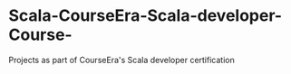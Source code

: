 # Scala-CourseEra-Scala-developer-Course-
Projects as part of CourseEra's Scala developer certification
